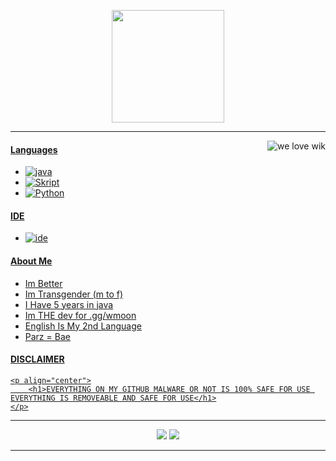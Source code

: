 <p align="center">
    <img height="180em" src="https://github-readme-stats.vercel.app/api?username=OTGEN&show_icons=true&include_all_commits=true&count_private=true"/>
</p>

---
<a href="https://youtube.com/@OTHGEnterprise"><img alt="we love wik" src="https://media2.giphy.com/media/cb9aF9tDyiRkYbz3BX/giphy.gif?cid=ecf05e47tv2do352rpa89f60g1h0eh8y9sy4h28yssawt36p&ep=v1_gifs_search&rid=giphy.gif&ct=g" align="right"/>
#### Languages
- ![java](https://img.shields.io/badge/-java-f7ff80?style=flat-square&logo=java)
- ![Skript](https://img.shields.io/badge/-Skript-f7ff80?style=flat-square&logo=java)
- ![Python](https://img.shields.io/badge/-Python-f7ff80?style=flat-square&logo=java)
    
#### IDE
- ![ide](https://img.shields.io/badge/-Visual_Studio_Code-5d7dff?style=flat-square&logo=visualstudiocode)

#### About Me
- Im Better
- Im Transgender (m to f)
- I Have 5 years in java
- Im THE dev for .gg/wmoon
- English Is My 2nd Language
- Parz = Bae
    
    
#### DISCLAIMER
    <p align="center">
        <h1>EVERYTHING ON MY GITHUB MALWARE OR NOT IS 100% SAFE FOR USE EVERYTHING IS REMOVEABLE AND SAFE FOR USE</h1>
    </p>
---
<p align="center">
    <a href="https://discord.gg/wmoon"><img src="https://img.shields.io/badge/-wmoon-5d7dff?style=flat-square&logo=discord"/></a>
    <a href="https://youtube.com/@OTHGEnterprise"><img src="https://img.shields.io/badge/-OTHG-5d7dff?style=flat-square&logo=youtube"/></a>
</p>

---

